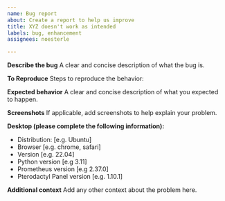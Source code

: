```yaml
---
name: Bug report
about: Create a report to help us improve
title: XYZ doesn't work as intended
labels: bug, enhancement
assignees: noesterle

---
```


**Describe the bug**
A clear and concise description of what the bug is.

**To Reproduce**
Steps to reproduce the behavior:

**Expected behavior**
A clear and concise description of what you expected to happen.

**Screenshots**
If applicable, add screenshots to help explain your problem.

**Desktop (please complete the following information):**
 - Distribution: [e.g. Ubuntu]
 - Browser [e.g. chrome, safari]
 - Version [e.g. 22.04]
 - Python version [e.g 3.11]
 - Prometheus version [e.g 2.37.0]
 - Pterodactyl Panel version [e.g. 1.10.1]

**Additional context**
Add any other context about the problem here.
